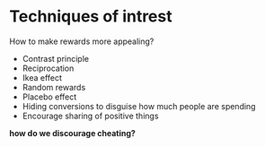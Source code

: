 # Techniques of intrest

How to make rewards more appealing?

- Contrast principle
- Reciprocation
- Ikea effect
- Random rewards
- Placebo effect
- Hiding conversions to disguise how much people are spending
- Encourage sharing of positive things

__how do we discourage cheating?__
